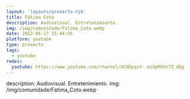 ```yaml
---
layout: 'layouts/proxecto.njk'
title: Fátima Coto
description: Audiovisual. Entretenimiento.
img: /img/comunidade/Fatima_Coto.webp
date: 2012-06-17 15:44:56
platform: youtube
type: proxecto
tags:
  - youtube
redes:
  youtube: https://www.youtube.com/channel/UC0DpqsV--oiQpM9Vn7Z_dQg
---
```

description: Audiovisual. Entretenimiento.
img: /img/comunidade/Fatima_Coto.webp
